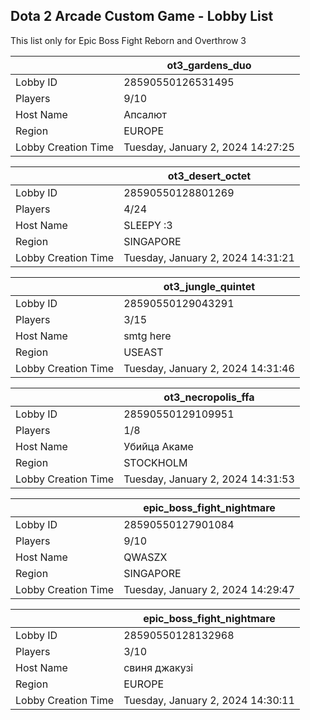 ## Dota 2 Arcade Custom Game - Lobby List

This list only for Epic Boss Fight Reborn and Overthrow 3

|  | ot3_gardens_duo |
| ------ | ------ |
| Lobby ID | 28590550126531495 |
| Players | 9/10 |
| Host Name | Апсалют |
| Region | EUROPE |
| Lobby Creation Time | Tuesday, January 2, 2024 14:27:25 |


|  | ot3_desert_octet |
| ------ | ------ |
| Lobby ID | 28590550128801269 |
| Players | 4/24 |
| Host Name | SLEEPY :3 |
| Region | SINGAPORE |
| Lobby Creation Time | Tuesday, January 2, 2024 14:31:21 |


|  | ot3_jungle_quintet |
| ------ | ------ |
| Lobby ID | 28590550129043291 |
| Players | 3/15 |
| Host Name | smtg here |
| Region | USEAST |
| Lobby Creation Time | Tuesday, January 2, 2024 14:31:46 |


|  | ot3_necropolis_ffa |
| ------ | ------ |
| Lobby ID | 28590550129109951 |
| Players | 1/8 |
| Host Name | Убийца Акаме |
| Region | STOCKHOLM |
| Lobby Creation Time | Tuesday, January 2, 2024 14:31:53 |


|  | epic_boss_fight_nightmare |
| ------ | ------ |
| Lobby ID | 28590550127901084 |
| Players | 9/10 |
| Host Name | QWASZX |
| Region | SINGAPORE |
| Lobby Creation Time | Tuesday, January 2, 2024 14:29:47 |


|  | epic_boss_fight_nightmare |
| ------ | ------ |
| Lobby ID | 28590550128132968 |
| Players | 3/10 |
| Host Name | свиня джакузі |
| Region | EUROPE |
| Lobby Creation Time | Tuesday, January 2, 2024 14:30:11 |


